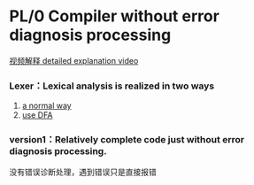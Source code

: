 # PL/0 Compiler without error diagnosis processing
[视频解释 detailed explanation video](https://space.bilibili.com/595418829/channel/series)
### Lexer：Lexical analysis is realized in two ways
1. [a normal way](https://juejin.cn/post/6929689435437006862)
2. [use DFA](https://juejin.cn/post/6935074305780744223)
### version1：Relatively complete code just without error diagnosis processing.
没有错误诊断处理，遇到错误只是直接报错
